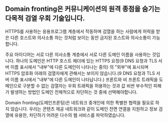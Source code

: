## Domain fronting은 커뮤니케이션의 원격 종점을 숨기는 다목적 검열 우회 기술입니다.
HTTPS를 사용하는 응용프로그램 계층에서 작동하며 검열을 하는 사람에게 허락을 받은 다른 호스트와 의사소통 하는 것처럼 보이는 동안 금지된 호스트와 의사소통이 가능합니다.

주요 아이디어는 서로 다른 의사소통 계층에서 서로 다른 도메인 이름을 사용하는 것입니다. 하나의 도메인은 HTTP 호스트 헤더에 있는 HTTPS 요청(9 DNS 요청과 TLS 서버 이름 표시에서 "내부"에 다른 도메인이 나타나는 중의) 의 "외부"에 표시되며 HTTPS 암호화 아래의 검열자에게 관해서는 보이지 않습니다.(9 DNS 요청과 TLS 서버 이름 표시에서 "내부"에 다른 도메인이 나타납니다.) 프론트와 비 프론트 트래픽을 도메인으로 구분할 수 없는 검열자는 우회 트래픽을 허용하는 것과 값 비싼 부수적인 피해가 발생하는 방법인 도메인 전체적으로 차단하는 것 중에 선택해야합니다.

Domain fronting(도메인프론팅)은 네트워크 중개인에 의한 특별한 협력을 필요로 하지 않습니다. 우리는 콘텐츠 제공 네트워크와 같이 도메인 전면 연결을 지원하고 정보 검열에 유용한, 차단하기 어려운 다수의 웹 서비스를 파악하였습니다.
